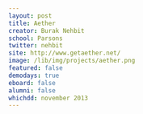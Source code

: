```yaml
---
layout: post
title: Aether
creator: Burak Nehbit
school: Parsons
twitter: nehbit
site: http://www.getaether.net/
image: /lib/img/projects/aether.png
featured: false
demodays: true
eboard: false
alumni: false
whichdd: november 2013
---
```

